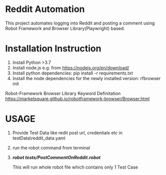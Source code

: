 # Reddit Automation
This project automates logging into Reddit and posting a comment using Robot Framework and Browser Library(Playwright) based.

# Installation Instruction
1. Install Python >3.7
2. Install node.js e.g. from https://nodejs.org/en/download/
3. Install python dependencies: pip install -r requirements.txt
4. Install the node dependencies for the newly installed version: rfbrowser init

Robot-Framework Browser Library Keyword Definitation https://marketsquare.github.io/robotframework-browser/Browser.html 

# USAGE
1. Provide Test Data like redit post url, credentials etc in testData\reddit_data.yaml
2. run the robot command from terminal
3. **_robot tests/PostCommentOnReddit.robot_**

    This will run whole robot file which contains only 1 Test Case
